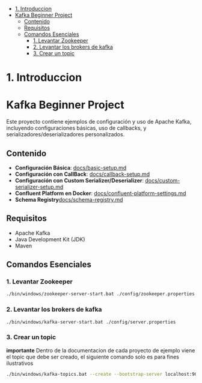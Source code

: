 

- [1. Introduccion](#1-introduccion)
- [Kafka Beginner Project](#kafka-beginner-project)
  - [Contenido](#contenido)
  - [Requisitos](#requisitos)
  - [Comandos Esenciales](#comandos-esenciales)
    - [1. Levantar Zookeeper](#1-levantar-zookeeper)
    - [2. Levantar los brokers de kafka](#2-levantar-los-brokers-de-kafka)
    - [3. Crear un topic](#3-crear-un-topic)



# 1. Introduccion

# Kafka Beginner Project

Este proyecto contiene ejemplos de configuración y uso de Apache Kafka, incluyendo configuraciones básicas, uso de callbacks, y serializadores/deserializadores personalizados.

## Contenido

- **Configuración Básica**: [docs/basic-setup.md](docs/basic-setup.md)
- **Configuración con CallBack**: [docs/callback-setup.md](docs/callback-setup.md)
- **Configuración con Custom Serializer/Deserializer**: [docs/custom-serializer-setup.md](docs/custom-serializer-setup.md)
- **Confluent Platform en Docker**: [docs/confluent-platform-settings.md](docs/confluent-platform-settings.md)
- **Schema Registry**[docs/schema-registry.md](docs/schema-registry.md)

## Requisitos

- Apache Kafka
- Java Development Kit (JDK)
- Maven

## Comandos Esenciales

### 1. Levantar Zookeeper

```bash
./bin/windows/zookeeper-server-start.bat ./config/zookeeper.properties
```

### 2. Levantar los brokers de kafka

```bash
./bin/windows/kafka-server-start.bat ./config/server.properties
```

### 3. Crear un topic

**importante** 
Dentro de la documentacion de cada proyecto de ejemplo viene el topic que debe ser creado, el siguiente comando solo es para fines ilustrativos

```bash
./bin/windows/kafka-topics.bat --create --bootstrap-server localhost:9092 --replication-factor 1 --partitions 2 --topic <TopicName>
```


